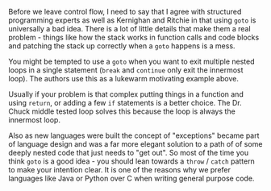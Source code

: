 Before we leave control flow, I need to say that I agree with structured programming experts as well as Kernighan and Ritchie in
that using `goto` is universally a bad idea.  There is a lot of little details that make them a real problem - things like how the stack
works in function calls and code blocks and patching the stack up correctly when a `goto` happens is a mess.

You might be tempted to use a `goto` when you want to exit multiple nested loops in a single statement (`break` and `continue` only
exit the innermost loop).  The authors use this as a lukewarm motivating example above.

Usually if your problem is that complex putting things in a function and using `return`, or adding a few `if` statements is a better
choice.  The Dr. Chuck middle tested loop solves this because the loop is always the innermost loop.

Also as new languages were built the concept of "exceptions" became part of language design and was a far more elegant solution to
a path of of some deeply nested code that just needs to "get out".  So most of the time you think `goto` is a good idea - you should
lean towards a `throw` / `catch` pattern to make your intention clear.  It is one of the reasons why we prefer languages like Java
or Python over C when writing general purpose code.

